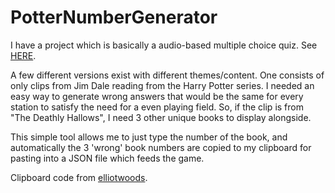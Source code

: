 # PotterNumberGenerator

I have a project which is basically a audio-based multiple choice quiz. See [HERE](http://www.jackmorton.com/work/creating-an-immersive-game-for-audible/).

A few different versions exist with different themes/content. One consists of only clips from Jim Dale reading from the Harry Potter series. I needed an easy way to generate wrong answers that would be the same for every station to satisfy the need for a even playing field. So, if the clip is from "The Deathly Hallows", I need 3 other unique books to display alongside.

This simple tool allows me to just type the number of the book, and automatically the 3 'wrong' book numbers are copied to my clipboard for pasting into a JSON file which feeds the game.


Clipboard code from [elliotwoods](https://github.com/elliotwoods).
